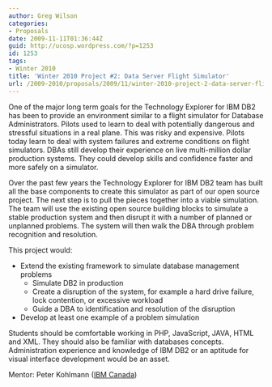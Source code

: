 ```yaml
---
author: Greg Wilson
categories:
- Proposals
date: 2009-11-11T01:36:44Z
guid: http://ucosp.wordpress.com/?p=1253
id: 1253
tags:
- Winter 2010
title: 'Winter 2010 Project #2: Data Server Flight Simulator'
url: /2009-2010/proposals/2009/11/winter-2010-project-2-data-server-flight-simulator/
---
```


One of the major long term goals for the Technology Explorer for IBM DB2 has been to provide an environment similar to a flight simulator for Database Administrators. Pilots used to learn to deal with potentially dangerous and stressful situations in a real plane. This was risky and expensive. Pilots today learn to deal with system failures and extreme conditions on flight simulators. DBAs still develop their experience on live multi-million dollar production systems. They could develop skills and confidence faster and more safely on a simulator.

Over the past few years the Technology Explorer for IBM DB2 team has built all the base components to create this simulator as part of our open source project. The next step is to pull the pieces together into a viable simulation. The team will use the existing open source building blocks to simulate a stable production system and then disrupt it with a number of planned or unplanned problems. The system will then walk the DBA through problem recognition and resolution.

This project would:

  * Extend the existing framework to simulate database management problems 
      * Simulate DB2 in production
      * Create a disruption of the system, for example a hard drive failure, lock contention, or excessive workload
      * Guide a DBA to identification and resolution of the disruption
  * Develop at least one example of a problem simulation

Students should be comfortable working in PHP, JavaScript, JAVA, HTML and XML. They should also be familiar with databases concepts. Administration experience and knowledge of IBM DB2 or an aptitude for visual interface development would be an asset.

Mentor: Peter Kohlmann ([IBM Canada](http://www.ibm.com/ca/en/))